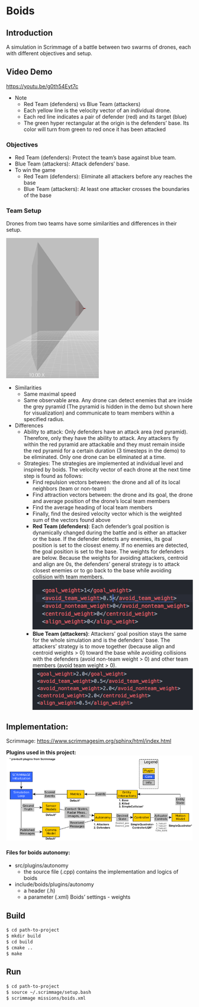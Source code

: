 # Boids
## Introduction
A simulation in Scrimmage of a battle between two swarms of drones, each with different objectives and setup.
## Video Demo
https://youtu.be/g0th54Eyt7c

* Note
	* Red Team (defenders) vs Blue Team (attackers)
	* Each yellow line is the velocity vector of an individual drone.
	* Each red line indicates a pair of defender (red) and its target (blue)
	* The green hyper rectangular at the origin is the defenders’ base.  Its color will turn from green to red once it has been attacked

### Objectives
* Red Team (defenders): Protect the team’s base against blue team.
* Blue Team (attackers): Attack defenders’ base.
* To win the game
	* Red Team (defenders): Eliminate all attackers before any reaches the base
	* Blue Team (attackers): At least one attacker crosses the boundaries of the base
### Team Setup
Drones from two teams have some similarities and differences in their setup.

<img src="https://github.com/jennytran158/boids/blob/master/images/FOV.png" alt="FOV" width="250"/>

* Similarities
	* Same maximal speed
	* Same observable area. Any drone can detect enemies that are inside the grey pyramid (The pyramid is hidden in the demo but shown here for visualization) and communicate to team members within a specified radius.
* Differences
	* Ability to attack: Only defenders have an attack area (red pyramid).  Therefore, only they have the ability to attack.  Any attackers fly within the red pyramid are attackable and they must remain inside the red pyramid for a certain duration (3 timesteps in the demo) to be eliminated.  Only one drone can be eliminated at a time.
	* Strategies: The strategies are implemented at individual level and inspired by boids. The velocity vector of each drone at the next time step is found as follows:
		* Find repulsion vectors between: the drone and all of its local neighbors (team or non-team)
		* Find attraction vectors between: the drone and its goal, the drone and average position of the drone’s local team members
		* Find the average heading of local team members
		* Finally, find the desired velocity vector which is the weighted sum of the vectors found above
		* __Red Team (defenders)__: Each defender’s goal position is dynamically changed during the battle and is either an attacker or the base.  If the defender detects any enemies, its goal position is set to the closest enemy.  If no enemies are detected, the goal position is set to the base.  The weights for defenders are below.  Because the weights for avoiding attackers, centroid and align are 0s, the defenders’ general strategy is to attack closest enemies or to go back to the base while avoiding collision with team members.![picture alt](https://github.com/jennytran158/boids/blob/master/images/defenders_weights.png)
		* __Blue Team (attackers)__: Attackers’ goal position stays the same for the whole simulation and is the defenders’ base.  The attackers’ strategy is to move together (because align and centroid weights > 0) toward the base while avoiding collisions with the defenders (avoid non-team weight > 0) and other team members (avoid team weight > 0).
		![picture alt](https://github.com/jennytran158/boids/blob/master/images/attackers_weights.png)

## Implementation:
Scrimmage: https://www.scrimmagesim.org/sphinx/html/index.html

__Plugins used in this project:__
![picture alt](https://github.com/jennytran158/boids/blob/master/images/boids.png "Plugins used in the project")

#### Files for boids autonomy:
* src/plugins/autonomy
	* the source file (.cpp) contains the implementation and logics of boids
* include/boids/plugins/autonomy
	* a header (.h)
	* a parameter (.xml) Boids’ settings - weights

## Build
    $ cd path-to-project
    $ mkdir build
    $ cd build
    $ cmake ..
    $ make
## Run
    $ cd path-to-project
    $ source ~/.scrimmage/setup.bash 
    $ scrimmage missions/boids.xml
